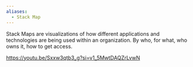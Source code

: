 ```yaml
---
aliases:
  - Stack Map
---
```


Stack Maps are visualizations of how different applications and technologies are being used within an organization.  By who, for what, who owns it, how to get access.  

https://youtu.be/Sxxw3qtb3_g?si=v1_5MwtDAQZrLvwN